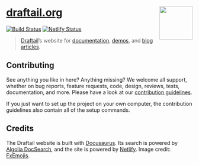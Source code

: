 # [draftail.org](https://www.draftail.org/) [<img src="https://raw.githubusercontent.com/thibaudcolas/draftail.org/master/.github/draftail-logo.svg?sanitize=true" width="90" height="90" align="right">](https://www.draftail.org/)

[![Build Status](https://travis-ci.com/thibaudcolas/draftail.org.svg?branch=master)](https://travis-ci.com/thibaudcolas/draftail.org) [![Netlify Status](https://api.netlify.com/api/v1/badges/4eb923f6-4bf3-4eed-847c-47c07d0389d4/deploy-status)](https://app.netlify.com/sites/draftail/deploys)

> [Draftail](https://www.draftail.org/)’s website for [documentation](https://www.draftail.org/docs/getting-started), [demos](https://www.draftail.org/examples), and [blog articles](https://www.draftail.org/blog/).

## Contributing

See anything you like in here? Anything missing? We welcome all support, whether on bug reports, feature requests, code, design, reviews, tests, documentation, and more. Please have a look at our [contribution guidelines](CONTRIBUTING.md).

If you just want to set up the project on your own computer, the contribution guidelines also contain all of the setup commands.

## Credits

The Draftail website is built with [Docusaurus](https://docusaurus.io/). Its search is powered by [Algolia DocSearch](https://community.algolia.com/docsearch/), and the site is powered by [Netlify](https://www.netlify.com/). Image credit: [FxEmojis](https://github.com/mozilla/fxemoji).
